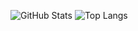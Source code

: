 
![GitHub Stats](https://github-readme-stats.vercel.app/api?username=JaoVini&theme=github_dark&hide_border=true&show_icons=true&icon_color=F1E05A&title_color=4193F8&text_color=FFF)
![Top Langs](https://github-readme-stats-git-masterrstaa-rickstaa.vercel.app/api/top-langs/?username=jaovini&layout=compact&bg_color=0D1117&border_color=0D1117&title_color=4193F8&text_color=FFF)
